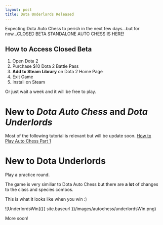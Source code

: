 ```yaml
---
layout: post
title: Dota Underlords Released
---
```


Expecting Dota Auto Chess to perish in the next few days...but for now...CLOSED BETA STANDALONE AUTO CHESS IS HERE!

## How to Access Closed Beta

1. Open Dota 2
2. Purchase $10 Dota 2 Battle Pass
3. **Add to Steam Library** on Dota 2 Home Page
4. Exit Game
5. Install on Steam

Or just wait a week and it will be free to play.

# New to *Dota Auto Chess* and *Dota Underlords*

Most of the following tutorial is relevant but will be update soon.
[How to Play Auto Chess Part 1](http://wassuh.com/Auto-Chess-How-to-Play/)


# New to Dota Underlords

Play a practice round.

The game is very similiar to Dota Auto Chess but there are **a lot** of changes to the class and species combos.

This is what it looks like when you win :)

![UnderlordsWin]({{ site.baseurl }}/images/autochess/underlordsWin.png)


More soon!